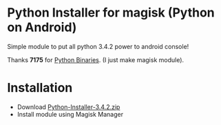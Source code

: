 # Python Installer for magisk (Python on Android)

Simple module to put all python 3.4.2 power to android console!

Thanks **7175** for [Python Binaries](https://dl.xda-cdn.com/3/0/6/4/4/2/0/python3.4.2_noedify_installer.zip?key=J9QDIO1eV-xKg59TK_U4dA&ts=1596144425). (I just make magisk module).

# Installation
- Download [Python-Installer-3.4.2.zip](https://github.com/manojvermamv/Python-Installer-3.4.2/releases/download/3.4.2/Python-Installer-3.4.2.zip)
- Install module using Magisk Manager
